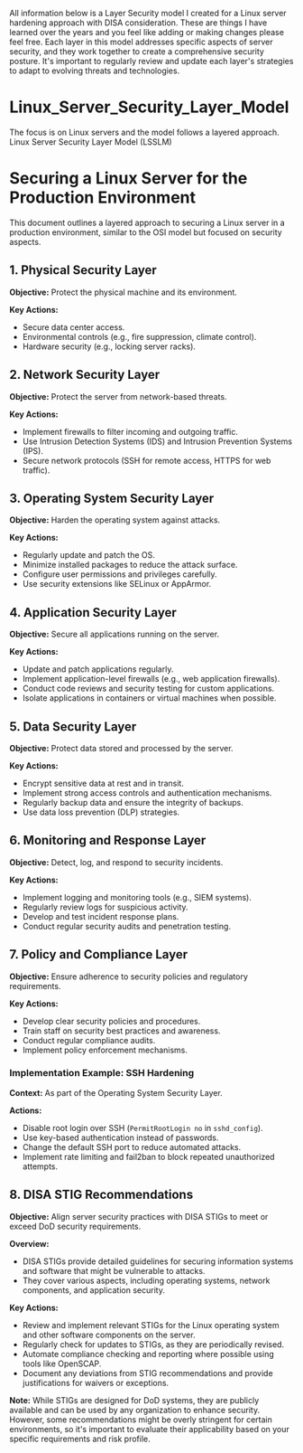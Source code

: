All information below is a Layer Security model I created for a Linux server hardening approach with DISA consideration. These are things I have learned over the years and you feel like adding or making changes please feel free. 
Each layer in this model addresses specific aspects of server security, and they work together to create a comprehensive security posture. It's important to regularly review and update each layer's strategies to adapt to evolving threats and technologies.

# Linux_Server_Security_Layer_Model

The focus is on Linux servers and the model follows a layered approach. Linux Server Security Layer Model (LSSLM)
# Securing a Linux Server for the Production Environment

This document outlines a layered approach to securing a Linux server in a production environment, similar to the OSI model but focused on security aspects.

## 1. Physical Security Layer

**Objective:** Protect the physical machine and its environment.

**Key Actions:**
- Secure data center access.
- Environmental controls (e.g., fire suppression, climate control).
- Hardware security (e.g., locking server racks).

## 2. Network Security Layer

**Objective:** Protect the server from network-based threats.

**Key Actions:**
- Implement firewalls to filter incoming and outgoing traffic.
- Use Intrusion Detection Systems (IDS) and Intrusion Prevention Systems (IPS).
- Secure network protocols (SSH for remote access, HTTPS for web traffic).

## 3. Operating System Security Layer

**Objective:** Harden the operating system against attacks.

**Key Actions:**
- Regularly update and patch the OS.
- Minimize installed packages to reduce the attack surface.
- Configure user permissions and privileges carefully.
- Use security extensions like SELinux or AppArmor.

## 4. Application Security Layer

**Objective:** Secure all applications running on the server.

**Key Actions:**
- Update and patch applications regularly.
- Implement application-level firewalls (e.g., web application firewalls).
- Conduct code reviews and security testing for custom applications.
- Isolate applications in containers or virtual machines when possible.

## 5. Data Security Layer

**Objective:** Protect data stored and processed by the server.

**Key Actions:**
- Encrypt sensitive data at rest and in transit.
- Implement strong access controls and authentication mechanisms.
- Regularly backup data and ensure the integrity of backups.
- Use data loss prevention (DLP) strategies.

## 6. Monitoring and Response Layer

**Objective:** Detect, log, and respond to security incidents.

**Key Actions:**
- Implement logging and monitoring tools (e.g., SIEM systems).
- Regularly review logs for suspicious activity.
- Develop and test incident response plans.
- Conduct regular security audits and penetration testing.

## 7. Policy and Compliance Layer

**Objective:** Ensure adherence to security policies and regulatory requirements.

**Key Actions:**
- Develop clear security policies and procedures.
- Train staff on security best practices and awareness.
- Conduct regular compliance audits.
- Implement policy enforcement mechanisms.

### Implementation Example: SSH Hardening

**Context:** As part of the Operating System Security Layer.

**Actions:**
- Disable root login over SSH (`PermitRootLogin no` in `sshd_config`).
- Use key-based authentication instead of passwords.
- Change the default SSH port to reduce automated attacks.
- Implement rate limiting and fail2ban to block repeated unauthorized attempts.

## 8. DISA STIG Recommendations

**Objective:** Align server security practices with DISA STIGs to meet or exceed DoD security requirements.

**Overview:**
- DISA STIGs provide detailed guidelines for securing information systems and software that might be vulnerable to attacks.
- They cover various aspects, including operating systems, network components, and application security.

**Key Actions:**
- Review and implement relevant STIGs for the Linux operating system and other software components on the server.
- Regularly check for updates to STIGs, as they are periodically revised.
- Automate compliance checking and reporting where possible using tools like OpenSCAP.
- Document any deviations from STIG recommendations and provide justifications for waivers or exceptions.

**Note:** While STIGs are designed for DoD systems, they are publicly available and can be used by any organization to enhance security. However, some recommendations might be overly stringent for certain environments, so it's important to evaluate their applicability based on your specific requirements and risk profile.



